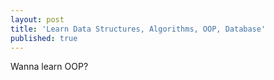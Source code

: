 ```yaml
---
layout: post
title: 'Learn Data Structures, Algorithms, OOP, Database'
published: true
---
```

Wanna learn OOP?